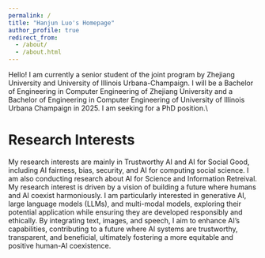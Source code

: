 ```yaml
---
permalink: /
title: "Hanjun Luo's Homepage"
author_profile: true
redirect_from: 
  - /about/
  - /about.html
---
```


Hello! I am currently a senior student of the joint program by Zhejiang University and University of Illinois Urbana-Champaign. I will be a Bachelor of Engineering in Computer Engineering of Zhejiang University and a Bachelor of Engineering in Computer Engineering of University of Illinois Urbana Champaign in 2025. I am seeking for a PhD position.\\


Research Interests
======
My research interests are mainly in Trustworthy AI and AI for Social Good, including AI fairness, bias, security, and AI for computing social science. I am also conducting research about AI for Science and Information Retreival. My research interest is driven by a vision of building a future where humans and AI coexist harmoniously. I am particularly interested in generative AI, large language models (LLMs), and multi-modal models, exploring their potential application while ensuring they are developed responsibly and ethically. By integrating text, images, and speech, I aim to enhance AI’s capabilities, contributing to a future where AI systems are trustworthy, transparent, and beneficial, ultimately fostering a more equitable and positive human-AI coexistence. 
